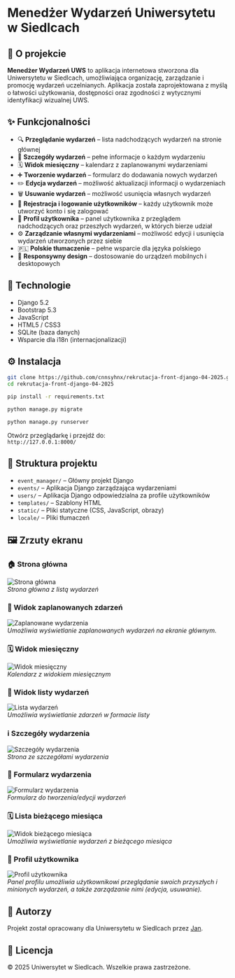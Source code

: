 # Menedżer Wydarzeń Uniwersytetu w Siedlcach

## 📌 O projekcie

**Menedżer Wydarzeń UWS** to aplikacja internetowa stworzona dla Uniwersytetu w Siedlcach, umożliwiająca organizację, zarządzanie i promocję wydarzeń uczelnianych. Aplikacja została zaprojektowana z myślą o łatwości użytkowania, dostępności oraz zgodności z wytycznymi identyfikacji wizualnej UWS.

## ✨ Funkcjonalności

- 🔍 **Przeglądanie wydarzeń** – lista nadchodzących wydarzeń na stronie głównej  
- 📄 **Szczegóły wydarzeń** – pełne informacje o każdym wydarzeniu  
- 🗓️ **Widok miesięczny** – kalendarz z zaplanowanymi wydarzeniami  
- ➕ **Tworzenie wydarzeń** – formularz do dodawania nowych wydarzeń  
- ✏️ **Edycja wydarzeń** – możliwość aktualizacji informacji o wydarzeniach  
- 🗑️ **Usuwanie wydarzeń** – możliwość usunięcia własnych wydarzeń  
- 👤 **Rejestracja i logowanie użytkowników** – każdy użytkownik może utworzyć konto i się zalogować  
- 📂 **Profil użytkownika** – panel użytkownika z przeglądem nadchodzących oraz przeszłych wydarzeń, w których bierze udział  
- ⚙️ **Zarządzanie własnymi wydarzeniami** – możliwość edycji i usunięcia wydarzeń utworzonych przez siebie  
- 🇵🇱 **Polskie tłumaczenie** – pełne wsparcie dla języka polskiego  
- 📱 **Responsywny design** – dostosowanie do urządzeń mobilnych i desktopowych  

## 🧰 Technologie

- Django 5.2  
- Bootstrap 5.3  
- JavaScript  
- HTML5 / CSS3  
- SQLite (baza danych)  
- Wsparcie dla i18n (internacjonalizacji)  

## ⚙️ Instalacja

```bash
git clone https://github.com/cnnsyhnx/rekrutacja-front-django-04-2025.git
cd rekrutacja-front-django-04-2025
```

```bash
pip install -r requirements.txt
```

```bash
python manage.py migrate
```

```bash
python manage.py runserver
```

Otwórz przeglądarkę i przejdź do:  
`http://127.0.0.1:8000/`

## 📁 Struktura projektu

- `event_manager/` – Główny projekt Django  
- `events/` – Aplikacja Django zarządzająca wydarzeniami  
- `users/` – Aplikacja Django odpowiedzialna za profile użytkowników  
- `templates/` – Szablony HTML  
- `static/` – Pliki statyczne (CSS, JavaScript, obrazy)  
- `locale/` – Pliki tłumaczeń  

## 🖼️ Zrzuty ekranu

### 🏠 Strona główna
![Strona główna](./screenshots/home.png)  
*Strona główna z listą wydarzeń*

### 📅 Widok zaplanowanych zdarzeń
![Zaplanowane wydarzenia](./screenshots/scheduled_events_view.png)  
*Umożliwia wyświetlanie zaplanowanych wydarzeń na ekranie głównym.*

### 🗓️ Widok miesięczny
![Widok miesięczny](./screenshots/monthly_view.png)  
*Kalendarz z widokiem miesięcznym*

### 📃 Widok listy wydarzeń
![Lista wydarzeń](./screenshots/list_view.png)  
*Umożliwia wyświetlanie zdarzeń w formacie listy*

### ℹ️ Szczegóły wydarzenia
![Szczegóły wydarzenia](./screenshots/event_detail.png)  
*Strona ze szczegółami wydarzenia*

### 📝 Formularz wydarzenia
![Formularz wydarzenia](./screenshots/event_form.png)  
*Formularz do tworzenia/edycji wydarzeń*

### 🗓️ Lista bieżącego miesiąca
![Widok bieżącego miesiąca](./screenshots/current_month_list_view.png)  
*Umożliwia wyświetlanie wydarzeń z bieżącego miesiąca*

### 👤 Profil użytkownika
![Profil użytkownika](./screenshots/profile_view.png)  
*Panel profilu umożliwia użytkownikowi przeglądanie swoich przyszłych i minionych wydarzeń, a także zarządzanie nimi (edycja, usuwanie).*

## 👥 Autorzy

Projekt został opracowany dla Uniwersytetu w Siedlcach przez [Jan](mailto:cnnsyhnx@gmail.com).

## 📄 Licencja

© 2025 Uniwersytet w Siedlcach. Wszelkie prawa zastrzeżone.